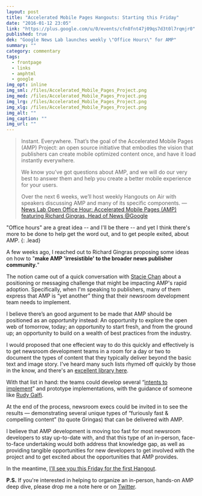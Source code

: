 ```yaml
---
layout: post
title: "Accelerated Mobile Pages Hangouts: Starting this Friday"
date: "2016-01-12 23:05"
link: "https://plus.google.com/u/0/events/cfn8fnt47j09qs7d3t0l7rqmjr0"
published: true
dek: "Google News Lab launches weekly \"Office Hours\" for AMP"
summary: ""
category: commentary
tags: 
  - frontpage
  - links
  - amphtml
  - google
img_opt: inline
img_sml: /files/Accelerated_Mobile_Pages_Project.png
img_med: /files/Accelerated_Mobile_Pages_Project.png
img_lrg: /files/Accelerated_Mobile_Pages_Project.png
img_xlg: /files/Accelerated_Mobile_Pages_Project.png
img_alt: ""
img_caption: ""
img_url: ""
---
```




> Instant. Everywhere. That’s the goal of the Accelerated Mobile Pages (AMP) Project: an open source initiative that embodies the vision that publishers can create mobile optimized content once, and have it load instantly everywhere.
> 
> We know you’ve got questions about AMP, and we will do our very best to answer them and help you create a better mobile experience for your users. 
> 
> Over the next 6 weeks, we’ll host weekly Hangouts on Air with speakers discussing AMP and many of its specific components.
> &mdash; [News Lab Open Office Hour: Accelerated Mobile Pages (AMP) featuring Richard Gingras, Head of News @Google](https://plus.google.com/u/0/events/cfn8fnt47j09qs7d3t0l7rqmjr0)

"Office hours" are a great idea -- and I'll be there -- and yet I think there's more to be done to help get the word out, and to get people exited, about AMP.
{: .lead}

A few weeks ago, I reached out to Richard Gingras proposing some ideas on how to "**make AMP 'irresistible' to the broader news publisher community.**"

The notion came out of a quick conversation with [Stacie Chan](https://twitter.com/staciechan) about a positioning or messaging challenge that might be impacting AMP's rapid adoption. Specifically, when I'm speaking to publishers, many of them express that AMP is “yet another” thing that their newsroom development team needs to implement. 

I believe there’s an good argument to be made that AMP should be positioned as an _opportunity_ instead: An opportunity to explore the open web of tomorrow, today; an opportunity to start fresh, and from the ground up; an opportunity to build on a wealth of best practices from the industry.

I would proposed that one effecient way to do this quickly and effectively is to get newsroom development teams in a room for a day or two to document the types of content that they typically deliver beyond the basic text and image story. I've heard many such lists rhymed off quickly by those in the know, and there's an [excellent library here](http://mobilev.is/).

With that list in hand: the teams could develop several “[intents to implement](https://github.com/ampproject/amphtml/labels/INTENT%20TO%20IMPLEMENT)” and prototype implementations, with the guidance of someone like [Rudy Galfi](http://www.wired.com/2015/12/google-plans-to-roll-out-amp-its-tool-for-faster-web-pages-early-next-year/).

At the end of the process, newsroom execs could be invited in to see the results — demonstrating several unique types of “furiously fast & compelling content” (to quote Gringas) that can be delivered with AMP.

I believe that AMP development is moving too fast for most newsroom developers to stay up-to-date with, and that this type of an in-person, face-to-face undertaking would both address that knowledge gap, as well as providing tangible opportunities for new developers to get involved with the project and to get excited about the opportunities that AMP provides.

In the meantime, [I'll see you this Friday for the first Hangout](https://plus.google.com/u/0/events/cfn8fnt47j09qs7d3t0l7rqmjr0).

**P.S.** If you're interested in helping to organize an in-person, hands-on AMP deep dive, please drop me a note here or on [Twitter](http://twitter.com/phillipadsmith).

